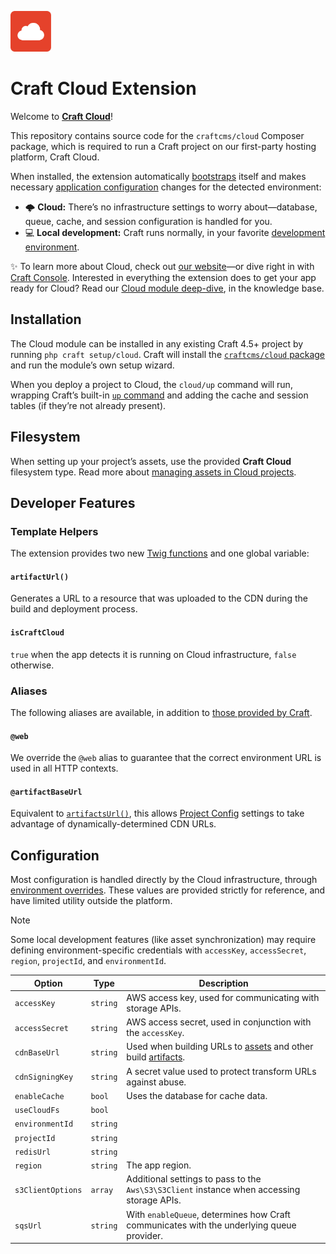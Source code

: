 <a href="https://craftcms.com/cloud" rel="noopener" target="_blank" title="Craft Cloud"><img src="https://raw.githubusercontent.com/craftcms/.github/v3/profile/product-icons/craft-cloud.svg" alt="Craft Cloud icon" width="65"></a>

# Craft Cloud Extension

Welcome to [**Craft Cloud**](https://craftcms.com/cloud)!

This repository contains source code for the `craftcms/cloud` Composer package, which is required to run a Craft project on our first-party hosting platform, Craft Cloud.

When installed, the extension automatically [bootstraps](https://www.yiiframework.com/doc/guide/2.0/en/runtime-bootstrapping) itself and makes necessary [application configuration](https://craftcms.com/docs/4.x/config/app.html) changes for the detected environment:

- :cloud_with_lightning: **Cloud:** There’s no infrastructure settings to worry about—database, queue, cache, and session configuration is handled for you.
- :computer: **Local development:** Craft runs normally, in your favorite [development environment](https://craftcms.com/docs/4.x/installation.html).

:sparkles: To learn more about Cloud, check out [our website](https://craftcms.com/cloud)—or dive right in with [Craft Console](https://console.craftcms.com/cloud). Interested in everything the extension does to get your app ready for Cloud? Read our [Cloud module deep-dive](https://craftcms.com/knowledge-base/cloud-extension), in the knowledge base.

## Installation

The Cloud module can be installed in any existing Craft 4.5+ project by running `php craft setup/cloud`. Craft will install the [`craftcms/cloud` package](https://packagist.org/craftcms/cloud) and run the module’s own setup wizard.

When you deploy a project to Cloud, the `cloud/up` command will run, wrapping Craft’s built-in [`up` command](https://craftcms.com/docs/4.x/console-commands.html#up) and adding the cache and session tables (if they’re not already present).

## Filesystem

When setting up your project’s assets, use the provided **Craft Cloud** filesystem type. Read more about [managing assets in Cloud projects](https://craftcms.com/knowledge-base/cloud-assets).

## Developer Features

### Template Helpers

The extension provides two new [Twig functions](https://craftcms.com/docs/4.x/dev/functions.html) and one global variable:

#### `artifactUrl()`

Generates a URL to a resource that was uploaded to the CDN during the build and deployment process.

#### `isCraftCloud`

`true` when the app detects it is running on Cloud infrastructure, `false` otherwise.

### Aliases

The following aliases are available, in addition to [those provided by Craft](https://craftcms.com/docs/4.x/config/#aliases).

#### `@web`

We override the `@web` alias to guarantee that the correct environment URL is used in all HTTP contexts.

#### `@artifactBaseUrl`

Equivalent to [`artifactsUrl()`](#artifactsUrl), this allows [Project Config](https://craftcms.com/docs/4.x/project-config.html) settings to take advantage of dynamically-determined CDN URLs.

## Configuration

Most configuration is handled directly by the Cloud infrastructure, through [environment overrides](https://craftcms.com/docs/4.x/config/#environment-overrides). These values are provided strictly for reference, and have limited utility outside the platform.

> [!NOTE]
> Some local development features (like asset synchronization) may require defining environment-specific credentials with `accessKey`, `accessSecret`, `region`, `projectId`, and `environmentId`.

| Option            | Type     | Description                                                                                 |
| ----------------- | -------- | ------------------------------------------------------------------------------------------- |
| `accessKey`       | `string` | AWS access key, used for communicating with storage APIs.                                   |
| `accessSecret`    | `string` | AWS access secret, used in conjunction with the `accessKey`.                                |
| `cdnBaseUrl`      | `string` | Used when building URLs to [assets](#filesystem) and other build [artifacts](#artifacturl). |
| `cdnSigningKey`   | `string` | A secret value used to protect transform URLs against abuse.                                |
| `enableCache`     | `bool`   | Uses the database for cache data.                                                           |
| `useCloudFs`      | `bool`   |                                                                                             |
| `environmentId`   | `string` |                                                                                             |
| `projectId`       | `string` |                                                                                             |
| `redisUrl`        | `string` |                                                                                             |
| `region`          | `string` | The app region.                                                                             |
| `s3ClientOptions` | `array`  | Additional settings to pass to the `Aws\S3\S3Client` instance when accessing storage APIs.  |
| `sqsUrl`          | `string` | With `enableQueue`, determines how Craft communicates with the underlying queue provider.   |
